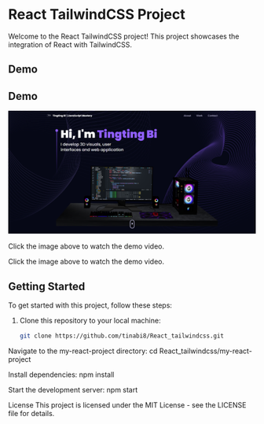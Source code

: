 # React TailwindCSS Project

Welcome to the React TailwindCSS project! This project showcases the integration of React with TailwindCSS.

## Demo

## Demo

[![React TailwindCSS Demo](https://github.com/tinabi8/React_tailwindcss/raw/main/my-react-project/React_tailwindcss.png)](https://github.com/tinabi8/React_tailwindcss/blob/main/my-react-project/React_tailwindcss_Tingting.mp4)

Click the image above to watch the demo video.


Click the image above to watch the demo video.

## Getting Started

To get started with this project, follow these steps:

1. Clone this repository to your local machine:

   ```bash
   git clone https://github.com/tinabi8/React_tailwindcss.git
   
 Navigate to the my-react-project directory: cd React_tailwindcss/my-react-project
 
 Install dependencies: npm install
 
 Start the development server: npm start
 
License
This project is licensed under the MIT License - see the LICENSE file for details.


 
  
